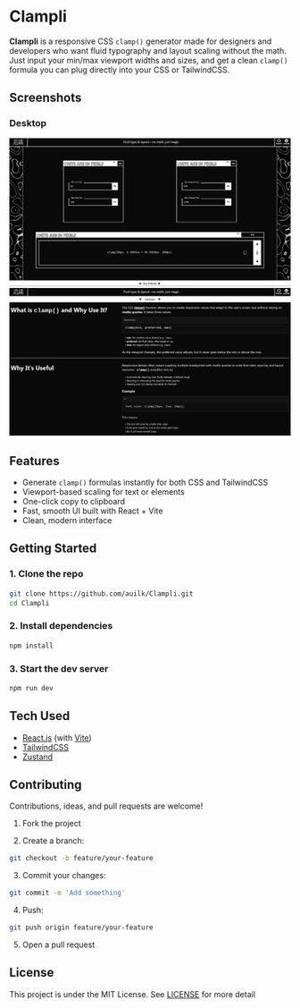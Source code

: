 # Clampli

**Clampli** is a responsive CSS `clamp()` generator made for designers and developers who want fluid typography and layout scaling without the math. Just input your min/max viewport widths and sizes, and get a clean `clamp()` formula you can plug directly into your CSS or TailwindCSS.

## Screenshots

### Desktop
![Calculator](./public/screenshots/Screenshot01.webp)
![How It Works](./public/screenshots/Screenshot02.webp)

## Features

- Generate `clamp()` formulas instantly for both CSS and TailwindCSS
- Viewport-based scaling for text or elements
- One-click copy to clipboard
- Fast, smooth UI built with React + Vite
- Clean, modern interface

## Getting Started

### 1. Clone the repo

```bash
git clone https://github.com/auilk/Clampli.git
cd Clampli
```

### 2. Install dependencies

```bash
npm install
```

### 3. Start the dev server

```bash
npm run dev
```

## Tech Used

- [React.js](https://react.dev/) (with [Vite](https://vite.dev/))
- [TailwindCSS](https://tailwindcss.com/)
- [Zustand](https://zustand-demo.pmnd.rs/)

## Contributing

Contributions, ideas, and pull requests are welcome!

1. Fork the project

2. Create a branch: 
```bash
git checkout -b feature/your-feature
```

3. Commit your changes: 
```bash
git commit -m 'Add something'
```

4. Push: 
```bash
git push origin feature/your-feature
```

5. Open a pull request

## License

This project is under the MIT License. See [LICENSE](LICENSE) for more detail